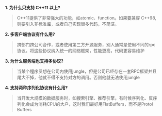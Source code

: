 **1. 为什么只支持 C++11 以上?**

> C++11提供了非常强大的功能，如atomic、function。如果要兼容 C++98, 则要引入非标准库，或者自己实现很多代码，不简洁。

**2. 多客户端协议有什么用?**

> 跨部门跨公司合作，或者使用第三方开源服务，别人通常是使用不同的rpc协议。将这些协议纳入统一的网络框架，性能更高，代码更容易维护

**3. 为什么服务端也支持多协议?**

> 当某个程序员想在公司内使用jungle，但是公司已经存在一套RPC框架并且尾大不掉，他就不得不支持对方的调用。否则他就无法使用jungle

**4. 支持两种序列化协议有什么用?**

> 当开发大规模的数据服务时，如搜索引擎、推荐引擎，有时候序列化、反序列化会成为消耗CPU的大户，这时我们最好用FlatBuffers，而不是Protol Buffers
